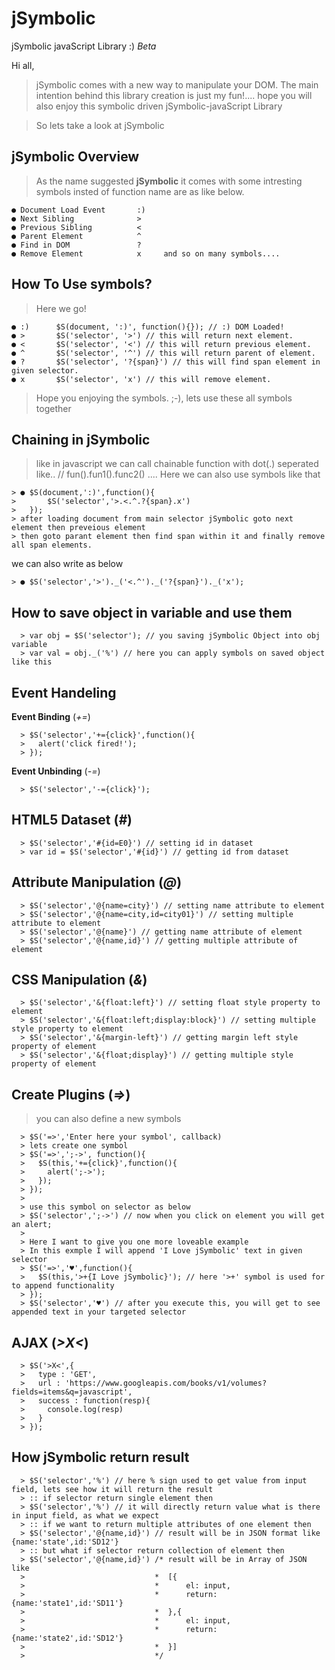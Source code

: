 # jSymbolic
jSymbolic javaScript Library :)  *Beta*

Hi all, 
  > jSymbolic comes with a new way to manipulate your DOM.
  > The main intention behind this library creation is just my fun!....
    hope you will also enjoy this symbolic driven jSymbolic-javaScript Library

  > So lets take a look at jSymbolic
  
  
## jSymbolic Overview

  > As the name suggested **jSymbolic** it comes with some 
  > intresting symbols insted of function name are as like below.
  ```
  ● Document Load Event       :)
  ● Next Sibling              >
  ● Previous Sibling          <
  ● Parent Element            ^
  ● Find in DOM               ?
  ● Remove Element            x     and so on many symbols....
  ```
## How To Use symbols?

  > Here we go!
  ```
  ● :)      $S(document, ':)', function(){}); // :) DOM Loaded!
  ● >       $S('selector', '>') // this will return next element.
  ● <       $S('selector', '<') // this will return previous element.
  ● ^       $S('selector', '^') // this will return parent of element.
  ● ?       $S('selector', '?{span}') // this will find span element in given selector.
  ● x       $S('selector', 'x') // this will remove element.
  ```
  > Hope you enjoying the symbols.  ;-),  lets use these all symbols together
  
## Chaining in jSymbolic
  
  > like in javascript we can call chainable function with dot(.) seperated like..
    // fun().fun1().func2() .... 
  > Here we can also use symbols like that
  ```
  > ● $S(document,':)',function(){
  >       $S('selector','>.<.^.?{span}.x') 
  >   });
  > after loading document from main selector jSymbolic goto next element then preveious element
  > then goto parant element then find span within it and finally remove all span elements.
  ```
  we can also write as below 
  ```
  > ● $S('selector','>')._('<.^')._('?{span}')._('x');
  ```
## How to save object in variable and use them

```
  > var obj = $S('selector'); // you saving jSymbolic Object into obj variable
  > var val = obj._('%') // here you can apply symbols on saved object like this
```

## Event Handeling
  >
  **Event Binding** (*+=*)
```
  > $S('selector','+={click}',function(){
  >   alert('click fired!');
  > });
```

**Event Unbinding** (*-=*)
```
  > $S('selector','-={click}');
```
  
## HTML5 Dataset (*#*)
  >
```
  > $S('selector','#{id=E0}') // setting id in dataset
  > var id = $S('selector','#{id}') // getting id from dataset
```  
## Attribute Manipulation (*@*)
  >
```
  > $S('selector','@{name=city}') // setting name attribute to element
  > $S('selector','@{name=city,id=city01}') // setting multiple attribute to element
  > $S('selector','@{name}') // getting name attribute of element
  > $S('selector','@{name,id}') // getting multiple attribute of element
```
## CSS Manipulation (*&*)
  >
```
  > $S('selector','&{float:left}') // setting float style property to element
  > $S('selector','&{float:left;display:block}') // setting multiple style property to element
  > $S('selector','&{margin-left}') // getting margin left style property of element
  > $S('selector','&{float;display}') // getting multiple style property of element
```
## Create Plugins (*=>*)
  > you can also define a new symbols
```
  > $S('=>','Enter here your symbol', callback)
  > lets create one symbol
  > $S('=>',';->', function(){
  >   $S(this,'+={click}',function(){
  >     alert(';->');
  >   });
  > });
  >
  > use this symbol on selector as below
  > $S('selector',';->') // now when you click on element you will get an alert;
  >
  > Here I want to give you one more loveable example
  > In this exmple I will append 'I Love jSymbolic' text in given selector
  > $S('=>','♥',function(){
  >   $S(this,'>+{I Love jSymbolic}'); // here '>+' symbol is used for to append functionality
  > });
  > $S('selector','♥') // after you execute this, you will get to see appended text in your targeted selector
```

## AJAX (*>X<*)
  >
```
  > $S('>X<',{
  >   type : 'GET',
  >   url : 'https://www.googleapis.com/books/v1/volumes?fields=items&q=javascript',
  >   success : function(resp){
  >     console.log(resp)
  >   }
  > });
```

## How jSymbolic return result
  >
```
  > $S('selector','%') // here % sign used to get value from input field, lets see how it will return the result
  > :: if selector return single element then
  > $S('selector','%') // it will directly return value what is there in input field, as what we expect
  > :: if we want to return multiple attributes of one element then
  > $S('selector','@{name,id}') // result will be in JSON format like {name:'state',id:'SD12'}
  > :: but what if selector return collection of element then
  > $S('selector','@{name,id}') /* result will be in Array of JSON like 
  >                             *  [{
  >                             *      el: input, 
  >                             *      return: {name:'state1',id:'SD11'}
  >                             *  },{
  >                             *      el: input, 
  >                             *      return: {name:'state2',id:'SD12'}
  >                             *  }] 
  >                             */
